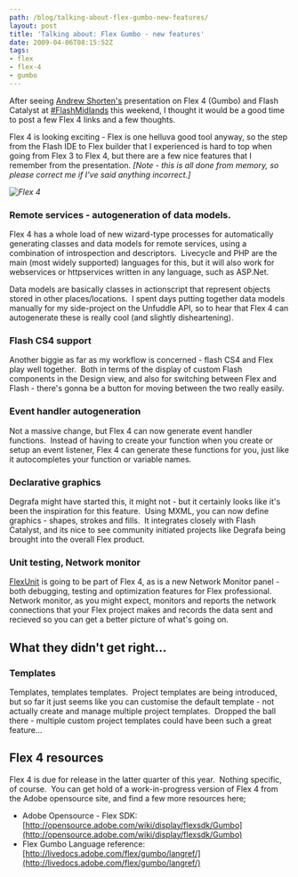 ```yaml
---
path: /blog/talking-about-flex-gumbo-new-features/
layout: post
title: 'Talking about: Flex Gumbo - new features'
date: 2009-04-06T08:15:52Z
tags:
- flex
- flex-4
- gumbo
---
```


After seeing [Andrew Shorten's](http://www.ashorten.com/) presentation on Flex 4 (Gumbo) and Flash Catalyst at [#FlashMidlands](http://www.flashmidlands.com/) this weekend, I thought it would be a good time to post a few Flex 4 links and a few thoughts.

Flex 4 is looking exciting - Flex is one helluva good tool anyway, so the step from the Flash IDE to Flex builder that I experienced is hard to top when going from Flex 3 to Flex 4, but there are a few nice features that I remember from the presentation. _\[Note - this is all done from memory, so please correct me if I've said anything incorrect.\]_

_![Flex 4](http://uploads.psyked.co.uk/2009/04/flex4.jpg "Flex 4")_

### Remote services - autogeneration of data models.

Flex 4 has a whole load of new wizard-type processes for automatically generating classes and data models for remote services, using a combination of introspection and descriptors.  Livecycle and PHP are the main (most widely supported) languages for this, but it will also work for webservices or httpservices written in any language, such as ASP.Net.

Data models are basically classes in actionscript that represent objects stored in other places/locations.  I spent days putting together data models manually for my side-project on the Unfuddle API, so to hear that Flex 4 can autogenerate these is really cool (and slightly disheartening).

### Flash CS4 support

Another biggie as far as my workflow is concerned - flash CS4 and Flex play well together.  Both in terms of the display of custom Flash components in the Design view, and also for switching between Flex and Flash - there's gonna be a button for moving between the two really easily.

### Event handler autogeneration

Not a massive change, but Flex 4 can now generate event handler functions.  Instead of having to create your function when you create or setup an event listener, Flex 4 can generate these functions for you, just like it autocompletes your function or variable names.

### Declarative graphics

Degrafa might have started this, it might not - but it certainly looks like it's been the inspiration for this feature.  Using MXML, you can now define graphics - shapes, strokes and fills.  It integrates closely with Flash Catalyst, and its nice to see community initiated projects like Degrafa being brought into the overall Flex product.

### Unit testing, Network monitor

[FlexUnit](http://opensource.adobe.com/wiki/display/flexunit/FlexUnit) is going to be part of Flex 4, as is a new Network Monitor panel - both debugging, testing and optimization features for Flex professional. Network monitor, as you might expect, monitors and reports the network connections that your Flex project makes and records the data sent and recieved so you can get a better picture of what's going on.

## What they didn't get right...

### Templates

Templates, templates templates.  Project templates are being introduced, but so far it just seems like you can customise the default template - not actually create and manage multiple project templates.  Dropped the ball there - multiple custom project templates could have been such a great feature...

## Flex 4 resources

Flex 4 is due for release in the latter quarter of this year.  Nothing specific, of course.  You can get hold of a work-in-progress version of Flex 4 from the Adobe opensource site, and find a few more resources here;

*   Adobe Opensource - Flex SDK: [http://opensource.adobe.com/wiki/display/flexsdk/Gumbo](http://opensource.adobe.com/wiki/display/flexsdk/Gumbo)
*   Flex Gumbo Language reference: [http://livedocs.adobe.com/flex/gumbo/langref/](http://livedocs.adobe.com/flex/gumbo/langref/)